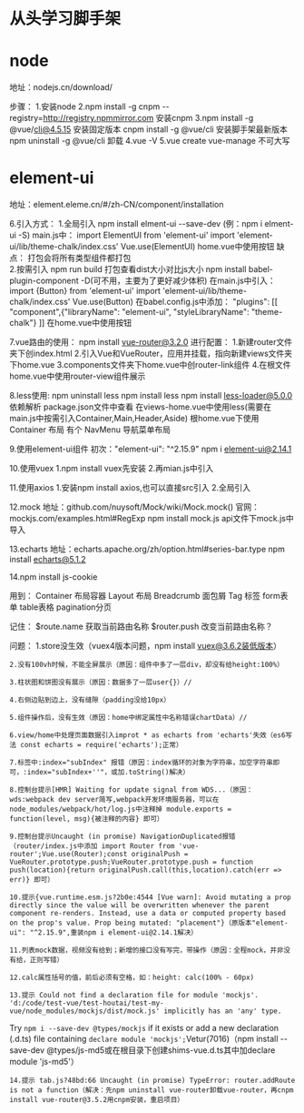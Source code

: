 # 从头学习脚手架

# node
地址：nodejs.cn/download/

步骤：
1.安装node
2.npm install -g cnpm --registry=http://registry.npmmirror.com 安装cnpm
3.npm install -g @vue/cli@4.5.15 安装固定版本
    cnpm install -g @vue/cli 安装脚手架最新版本
    npm uninstall -g @vue/cli 卸载
4.vue -V
5.vue create vue-manage 不可大写

# element-ui
地址：element.eleme.cn/#/zh-CN/component/installation

6.引入方式：
    1.全局引入
        npm install elment-ui --save-dev (例：npm i elment-ui -S)
        main.js中：
            import ElementUI from 'element-ui'
            import 'element-ui/lib/theme-chalk/index.css'
            Vue.use(ElementUI)
        home.vue中使用<el-button type="primary">按钮</el-button> 
        缺点：
            打包会将所有类型组件都打包   
    2.按需引入
        npm run build 打包查看dist大小对比js大小
        npm install babel-plugin-component -D(可不用，主要为了更好减少体积)
        在main.js中引入：
            import {Button} from 'element-ui'
            import 'element-ui/lib/theme-chalk/index.css'
            Vue.use(Button)
        在babel.config.js中添加：
            "plugins": [[ "component",{"libraryName": "element-ui", "styleLibraryName": "theme-chalk"} ]]
        在home.vue中使用<el-button type="primary">按钮</el-button> 

7.vue路由的使用：
    npm install vue-router@3.2.0
    进行配置：
        1.新建router文件夹下创index.html
        2.引入Vue和VueRouter，应用并挂载，指向新建views文件夹下home.vue
        3.components文件夹下home.vue中创router-link组件
        4.在根文件home.vue中使用router-view组件展示

8.less使用:
    npm uninstall less
    npm install less
    npm install less-loader@5.0.0 依赖解析
    package.json文件中查看
    在views-home.vue中使用less(需要在main.js中按需引入Container,Main,Header,Aside)
    根home.vue下使用 Container 布局
    有个 NavMenu 导航菜单布局

9.使用element-ui组件
    初次："element-ui": "^2.15.9"
    npm i element-ui@2.14.1

10.使用vuex
    1.npm install vuex先安装
    2.再mian.js中引入

11.使用axios
    1.安装npm install axios,也可以直接src引入
    2.全局引入

12.mock
地址：github.com/nuysoft/Mock/wiki/Mock.mock()
官网：mockjs.com/examples.html#RegExp
    npm install mock.js
    api文件下mock.js中导入

13.echarts
地址：echarts.apache.org/zh/option.html#series-bar.type 
    npm install echarts@5.1.2

14.npm install js-cookie

    
用到：
    Container 布局容器
    Layout 布局
    Breadcrumb 面包屑
    Tag 标签
    form表单
    table表格
    pagination分页
    

记住：
    $route.name 获取当前路由名称
    $router.push 改变当前路由名称？    


问题：
    1.store没生效（vuex4版本问题，npm install vuex@3.6.2装低版本）
    
    2.没有100vh时候，不能全屏展示（原因：组件中多了一层div，却没有给height:100%）

    3.柱状图和饼图没有展示（原因：数据多了一层user{}）//
    
    4.右侧边贴到边上，没有缝隙（padding没给10px）

    5.组件操作后，没有生效（原因：home中绑定属性中名称错误chartData）//

    6.view/home中处理页面数据引入improt * as echarts from 'echarts'失效（es6写法 const echarts = require('echarts');正常）

    7.标签中:index="subIndex" 报错（原因：index循环的对象为字符串，加空字符串即可，:index="subIndex+''"，或加.toString()解决）

    8.控制台提示[HMR] Waiting for update signal from WDS...（原因：wds:webpack dev server简写,webpack开发环境服务器，可以在node_modules/webpack/hot/log.js中注释掉 module.exports = function(level, msg){被注释的内容} 即可）

    9.控制台提示Uncaught (in promise) NavigationDuplicated报错（router/index.js中添加 import Router from 'vue-router';Vue.use(Router);const originalPush = VueRouter.prototype.push;VueRouter.prototype.push = function push(location){return originalPush.call(this,location).catch(err => err)} 即可）

    10.提示{vue.runtime.esm.js?2b0e:4544 [Vue warn]: Avoid mutating a prop directly since the value will be overwritten whenever the parent component re-renders. Instead, use a data or computed property based on the prop's value. Prop being mutated: "placement"}（原版本"element-ui": "^2.15.9",重装npm i element-ui@2.14.1解决）

    11.列表mock数据，视频没有给到；新增的接口没有写完，带操作（原因：全程mock，并非没有给，正则写错）

    12.calc属性括号的值，前后必须有空格，如：height: calc(100% - 60px)

    13.提示 Could not find a declaration file for module 'mockjs'. 'd:/code/test-vue/test-houtai/test-my-vue/node_modules/mockjs/dist/mock.js' implicitly has an 'any' type.
  Try `npm i --save-dev @types/mockjs` if it exists or add a new declaration (.d.ts) file containing `declare module 'mockjs';`Vetur(7016)（npm install --save-dev @types/js-md5或在根目录下创建shims-vue.d.ts其中加declare module 'js-md5'）

    14.提示 tab.js?48bd:66 Uncaught (in promise) TypeError: router.addRoute is not a function（解决：先npm uninstall vue-router卸载vue-router，再cnpm install vue-router@3.5.2用cnpm安装，重启项目）